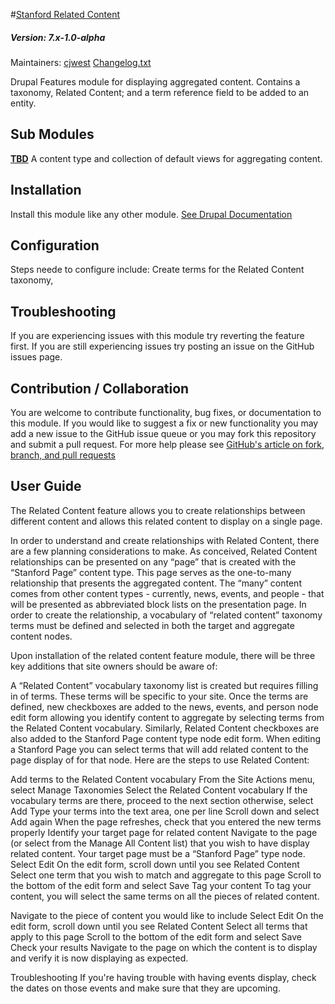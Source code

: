 #[Stanford Related Content](https://github.com/SU-SWS/stanford_relateed_content)
##### Version: 7.x-1.0-alpha

Maintainers: [cjwest](https://github.com/cjwest)
[Changelog.txt](CHANGELOG.txt)

Drupal Features module for displaying aggregated content. Contains a taxonomy, Related Content; and a term reference field to be added to an entity.


Sub Modules
---

**[TBD](modules/tbd)**
A content type and collection of default views for aggregating content. 


Installation
---

Install this module like any other module. [See Drupal Documentation](https://drupal.org/documentation/install/modules-themes/modules-7)

Configuration
---

Steps neede to configure include:
Create terms for the Related Content taxonomy,

Troubleshooting
---

If you are experiencing issues with this module try reverting the feature first. If you are still experiencing issues try posting an issue on the GitHub issues page.

Contribution / Collaboration
---

You are welcome to contribute functionality, bug fixes, or documentation to this module. If you would like to suggest a fix or new functionality you may add a new issue to the GitHub issue queue or you may fork this repository and submit a pull request. For more help please see [GitHub's article on fork, branch, and pull requests](https://help.github.com/articles/using-pull-requests)

User Guide
---

The Related Content feature allows you to create relationships between different content and allows this related content to display on a single page.  

In order to understand and create relationships with Related Content, there are a few planning considerations to make. As conceived, Related Content relationships can be presented on any “page” that is created with the “Stanford Page” content type.  This page serves as the one-to-many relationship that presents the aggregated content.  The “many” content comes from other content types - currently, news, events, and people - that will be presented as abbreviated block lists on the presentation page. In order to create the relationship, a vocabulary of “related content” taxonomy terms must be defined and selected in both the target and aggregate content nodes.  

Upon installation of the related content feature module, there will be three key additions that site owners should be aware of:

A “Related Content” vocabulary taxonomy list is created but requires filling in of terms. These terms will be specific to your site.
Once the terms are defined, new checkboxes are added to the news, events, and person node edit form allowing you identify content to aggregate by selecting terms from the Related Content vocabulary.
Similarly, Related Content checkboxes are also added to the Stanford Page content type node edit form. When editing a Stanford Page you can select terms that will add related content to the page display of for that node.
Here are the steps to use Related Content:

Add terms to the Related Content vocabulary
From the Site Actions menu, select Manage Taxonomies
Select the Related Content vocabulary
If the vocabulary terms are there, proceed to the next section otherwise, select Add
Type your terms into the text area, one per line
Scroll down and select Add again
When the page refreshes, check that you entered the new terms properly
Identify your target page for related content
Navigate to the page (or select from the Manage All Content list) that you wish to have display related content. Your target page must be a “Stanford Page” type node.
Select Edit
On the edit form, scroll down until you see Related Content
Select one term that you wish to match and aggregate to this page
Scroll to the bottom of the edit form and select Save
Tag your content
To tag your content, you will select the same terms on all the pieces of related content.

Navigate to the piece of content you would like to include
Select Edit
On the edit form, scroll down until you see Related Content
Select all terms that apply to this page
Scroll to the bottom of the edit form and select Save
Check your results
Navigate to the page on which the content is to display and verify it is now displaying as expected.

Troubleshooting
If you're having trouble with having events display, check the dates on those events and make sure that they are upcoming.
